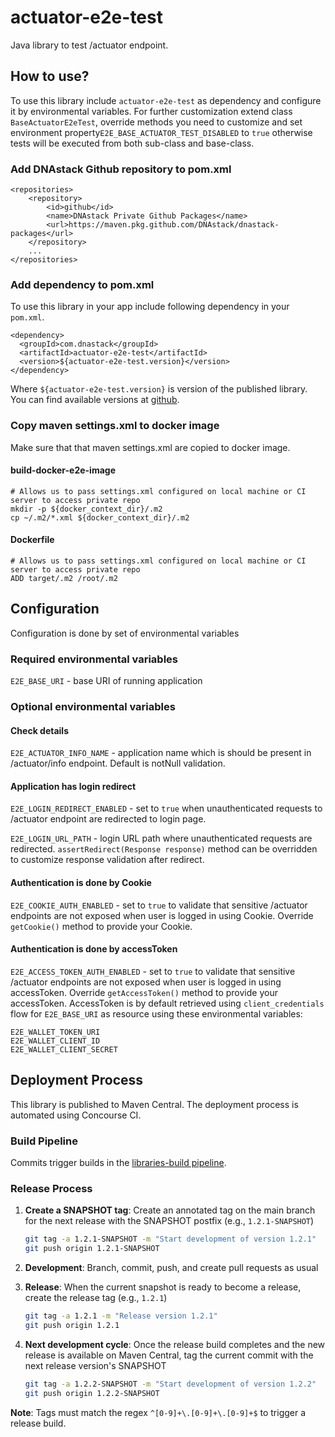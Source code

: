 # actuator-e2e-test
Java library to test /actuator endpoint.

## How to use?
To use this library include `actuator-e2e-test` as dependency and configure it by environmental variables. 
For further customization extend class `BaseActuatorE2eTest`, override methods you need to customize and set environment property`E2E_BASE_ACTUATOR_TEST_DISABLED` to `true` otherwise tests will be executed from both sub-class and base-class.

### Add DNAstack Github repository to pom.xml

```
<repositories>
    <repository>
        <id>github</id>
        <name>DNAstack Private Github Packages</name>
        <url>https://maven.pkg.github.com/DNAstack/dnastack-packages</url>
    </repository>
    ...
</repositories>
```

### Add dependency to pom.xml

To use this library in your app include following dependency in your `pom.xml`.

```
<dependency>
  <groupId>com.dnastack</groupId>
  <artifactId>actuator-e2e-test</artifactId>
  <version>${actuator-e2e-test.version}</version>
</dependency>
```

Where `${actuator-e2e-test.version}` is version of the published library. You can find available versions at [github](https://github.com/DNAstack/dnastack-packages/packages/790648).

### Copy maven settings.xml to docker image

Make sure that that maven settings.xml are copied to docker image.

#### build-docker-e2e-image

```
# Allows us to pass settings.xml configured on local machine or CI server to access private repo
mkdir -p ${docker_context_dir}/.m2
cp ~/.m2/*.xml ${docker_context_dir}/.m2
```

#### Dockerfile

```
# Allows us to pass settings.xml configured on local machine or CI server to access private repo
ADD target/.m2 /root/.m2
```

## Configuration

Configuration is done by set of environmental variables

### Required environmental variables

`E2E_BASE_URI` - base URI of running application


### Optional environmental variables

#### Check details

`E2E_ACTUATOR_INFO_NAME` - application name which is should be present in /actuator/info endpoint. Default is notNull validation.

#### Application has login redirect

`E2E_LOGIN_REDIRECT_ENABLED` - set to `true` when unauthenticated requests to /actuator endpoint are redirected to login page.

`E2E_LOGIN_URL_PATH` - login URL path where unauthenticated requests are redirected.
`assertRedirect(Response response)` method can be overridden to customize response validation after redirect.
#### Authentication is done by Cookie

`E2E_COOKIE_AUTH_ENABLED` - set to `true` to validate that sensitive /actuator endpoints are not exposed when user is logged in using Cookie.
Override `getCookie()` method to provide your Cookie.

#### Authentication is done by accessToken

`E2E_ACCESS_TOKEN_AUTH_ENABLED` - set to `true` to validate that sensitive /actuator endpoints are not exposed when user is logged in using accessToken.
Override `getAccessToken()` method to provide your accessToken. AccessToken is by default retrieved using `client_credentials` flow for `E2E_BASE_URI` as resource using these environmental variables:
```
E2E_WALLET_TOKEN_URI
E2E_WALLET_CLIENT_ID
E2E_WALLET_CLIENT_SECRET
```

## Deployment Process

This library is published to Maven Central. The deployment process is automated using Concourse CI.

### Build Pipeline

Commits trigger builds in the [libraries-build pipeline](https://concourse.tools.dnastack.com/teams/dev/pipelines/libraries-build).

### Release Process

1. **Create a SNAPSHOT tag**: Create an annotated tag on the main branch for the next release with the SNAPSHOT postfix (e.g., `1.2.1-SNAPSHOT`)
   ```bash
   git tag -a 1.2.1-SNAPSHOT -m "Start development of version 1.2.1"
   git push origin 1.2.1-SNAPSHOT
   ```

2. **Development**: Branch, commit, push, and create pull requests as usual

3. **Release**: When the current snapshot is ready to become a release, create the release tag (e.g., `1.2.1`)
   ```bash
   git tag -a 1.2.1 -m "Release version 1.2.1"
   git push origin 1.2.1
   ```

4. **Next development cycle**: Once the release build completes and the new release is available on Maven Central, tag the current commit with the next release version's SNAPSHOT
   ```bash
   git tag -a 1.2.2-SNAPSHOT -m "Start development of version 1.2.2"
   git push origin 1.2.2-SNAPSHOT
   ```

**Note**: Tags must match the regex `^[0-9]+\.[0-9]+\.[0-9]+$` to trigger a release build.